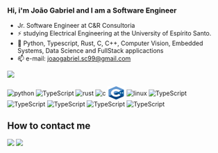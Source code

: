 ### Hi, i'm João Gabriel and I am a Software Engineer

- Jr. Software Engineer at C&R Consultoria
- ⚡ studying Electrical Engineering at the University of Espírito Santo.
- 📝 Python, Typescript, Rust, C, C++, Computer Vision, Embedded Systems, Data Science and FullStack applicactions
- 📫 e-mail: joaogabriel.sc99@gmail.com

<div>
  <a href="https://github.com/JoaoGabrielSC">
  <img height="180em" src="https://github-readme-stats.vercel.app/api/top-langs/?username=JoaoGabrielSC&layout=compact&langs_count=8&theme=github_dark"/>
  </a>
</div>

<div style="display: inline_block"><br>
  <img align="center" alt="python" height="30" width="40"
src="https://cdn.jsdelivr.net/gh/devicons/devicon/icons/python/python-original-wordmark.svg">
  <img align="center" alt="TypeScript" height="30" width="40"
src="https://cdn.jsdelivr.net/gh/devicons/devicon@latest/icons/nodejs/nodejs-original.svg" />
  <img align="center" alt="rust" height="30" width="40"
src="https://cdn.jsdelivr.net/gh/devicons/devicon@latest/icons/rust/rust-original.svg">
  <img align="center" alt="c" height="30" width="40"
src="https://cdn.jsdelivr.net/gh/devicons/devicon@latest/icons/typescript/typescript-plain.svg">
  <img align="center" alt="cpp" height="30" width="40"
src="https://raw.githubusercontent.com/devicons/devicon/master/icons/cplusplus/cplusplus-original.svg">
  <img align="center" alt="linux" height="30" width="40"
src="https://cdn.jsdelivr.net/gh/devicons/devicon/icons/linux/linux-original.svg">
  <img align="center" alt="TypeScript" height="30" width="40"
src="https://www.vectorlogo.zone/logos/gnu_bash/gnu_bash-icon.svg">
  <img align="center" alt="TypeScript" height="30" width="40"
 src="https://cdn.jsdelivr.net/gh/devicons/devicon@latest/icons/terraform/terraform-original-wordmark.svg" />
  <img align="center" alt="TypeScript" height="30" width="40"
src="https://www.vectorlogo.zone/logos/firebase/firebase-icon.svg">
  <img align="center" alt="TypeScript" height="30" width="40"
src="https://cdn.jsdelivr.net/gh/devicons/devicon@latest/icons/amazonwebservices/amazonwebservices-original-wordmark.svg" >
  <img align="center" alt="TypeScript" height="30" width="40"  
src="https://cdn.jsdelivr.net/gh/devicons/devicon@latest/icons/mongodb/mongodb-original-wordmark.svg" />
          
          
</div>

## How to contact me

<div> 
  <a href="https://www.linkedin.com/in/joão-gabriel2908/" target="_blank"><img src="https://img.shields.io/badge/LinkedIn-0077B5?style=for-the-badge&logo=linkedin&logoColor=white" target="_blank"></a>
  <a href = "mailto:joaogabriel.sc99@gmail.com"><img src="https://img.shields.io/badge/Gmail-D14836?style=for-the-badge&logo=gmail&logoColor=white" target="_blank"></a>
</div>    
